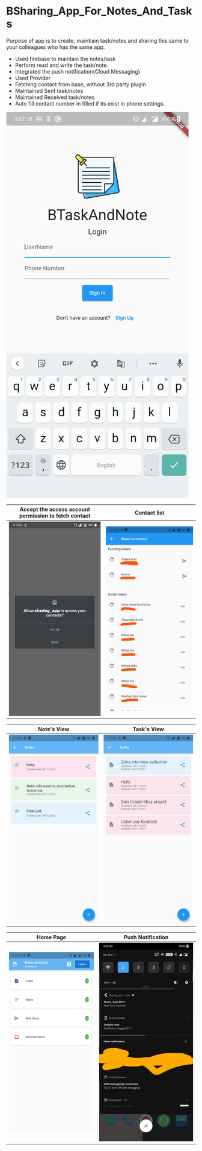 # BSharing_App_For_Notes_And_Tasks

Purpose of app is to create, maintiain task/notes and sharing this same to your colleagues who has the same app.

* Used firebase to maintain the notes/task
* Perform read and write the task/note.
* Integrated the push notification(Cloud Messaging)
* Used Provider
* Fetching contact from base, without 3rd party plugin
* Maintained Sent task/notes
* Maintained Received task/notes
* Auto fill contact number in filled if its exist in phone settings.

![BShareApp_One](images/home_page.jpg)

Accept the access account permission to fetch contact           |  Contact list
:-------------------------:|:-------------------------:
![BShareApp_One](images/share_app_one.jpg)  |  ![BShareApp_One](images/share_app_two.jpg)

Note's View           |  Task's View
:-------------------------:|:-------------------------:
![BShareApp_One](images/share_app_three.jpg)  |  ![BShareApp_One](images/share_app_four.jpg)

Home Page           |  Push Notification
:-------------------------:|:-------------------------:
![BShareApp_One](images/share_app_five.jpg)  | ![BShareApp_One](images/share_app_six.jpg)
